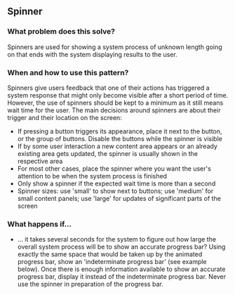 Spinner
---

### What problem does this solve?

Spinners are used for showing a system process of unknown length going on that ends with the system displaying results to the user.

### When and how to use this pattern?

Spinners give users feedback that one of their actions has triggered a system response that might only become visible after a short period of time. However, the use of spinners should be kept to a minimum as it still means wait time for the user.
The main decisions around spinners are about their trigger and their location on the screen:
- If pressing a button triggers its appearance, place it next to the button, or the group of buttons. Disable the buttons while the spinner is visible
- If by some user interaction a new content area appears or an already existing area gets updated, the spinner is usually shown in the respective area
- For most other cases, place the spinner where you want the user's attention to be when the system process is finished
- Only show a spinner if the expected wait time is more than a second
- Spinner sizes: use 'small' to show next to buttons; use 'medium' for small content panels; use 'large' for updates of significant parts of the screen


### What happens if…

- … it takes several seconds for the system to figure out how large the overall system process will be to show an accurate progress bar? Using exactly the same space that would be taken up by the animated progress bar, show an 'indeterminate progress bar' (see example below). Once there is enough information available to show an accurate progress bar, display it instead of the indeterminate progress bar. Never use the spinner in preparation of the progress bar.